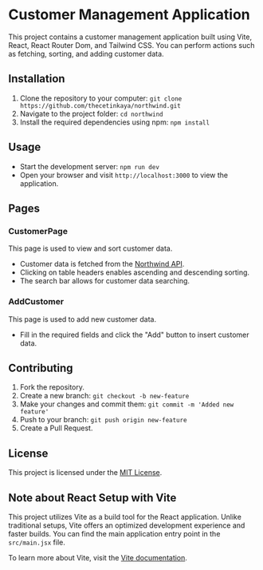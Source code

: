 # Customer Management Application

This project contains a customer management application built using Vite, React, React Router Dom, and Tailwind CSS. You can perform actions such as fetching, sorting, and adding customer data.

## Installation

1. Clone the repository to your computer: `git clone https://github.com/thecetinkaya/northwind.git`
2. Navigate to the project folder: `cd northwind`
3. Install the required dependencies using npm: `npm install`

## Usage

- Start the development server: `npm run dev`
- Open your browser and visit `http://localhost:3000` to view the application.

## Pages

### CustomerPage

This page is used to view and sort customer data.

- Customer data is fetched from the [Northwind API](https://northwind.vercel.app/api/customers).
- Clicking on table headers enables ascending and descending sorting.
- The search bar allows for customer data searching.

### AddCustomer

This page is used to add new customer data.

- Fill in the required fields and click the "Add" button to insert customer data.

## Contributing

1. Fork the repository.
2. Create a new branch: `git checkout -b new-feature`
3. Make your changes and commit them: `git commit -m 'Added new feature'`
4. Push to your branch: `git push origin new-feature`
5. Create a Pull Request.

## License

This project is licensed under the [MIT License](LICENSE).

## Note about React Setup with Vite

This project utilizes Vite as a build tool for the React application. Unlike traditional setups, Vite offers an optimized development experience and faster builds. You can find the main application entry point in the `src/main.jsx` file.

To learn more about Vite, visit the [Vite documentation](https://vitejs.dev/).
